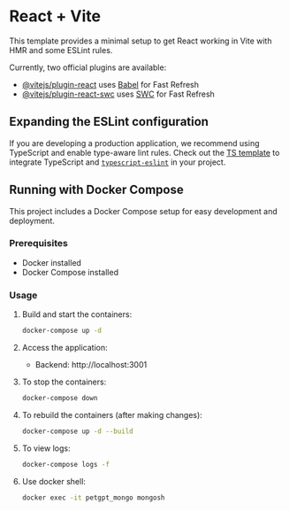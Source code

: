 # React + Vite

This template provides a minimal setup to get React working in Vite with HMR and some ESLint rules.

Currently, two official plugins are available:

- [@vitejs/plugin-react](https://github.com/vitejs/vite-plugin-react/blob/main/packages/plugin-react/README.md) uses [Babel](https://babeljs.io/) for Fast Refresh
- [@vitejs/plugin-react-swc](https://github.com/vitejs/vite-plugin-react-swc) uses [SWC](https://swc.rs/) for Fast Refresh

## Expanding the ESLint configuration

If you are developing a production application, we recommend using TypeScript and enable type-aware lint rules. Check out the [TS template](https://github.com/vitejs/vite/tree/main/packages/create-vite/template-react-ts) to integrate TypeScript and [`typescript-eslint`](https://typescript-eslint.io) in your project.

## Running with Docker Compose

This project includes a Docker Compose setup for easy development and deployment.

### Prerequisites
- Docker installed
- Docker Compose installed

### Usage
1. Build and start the containers:
   ```bash
   docker-compose up -d
   ```

2. Access the application:
   - Backend: http://localhost:3001

3. To stop the containers:
   ```bash
   docker-compose down
   ```

4. To rebuild the containers (after making changes):
   ```bash
   docker-compose up -d --build
   ```

5. To view logs:
   ```bash
   docker-compose logs -f
   ```

6. Use docker shell:
    ```bash
    docker exec -it petgpt_mongo mongosh
    ```
